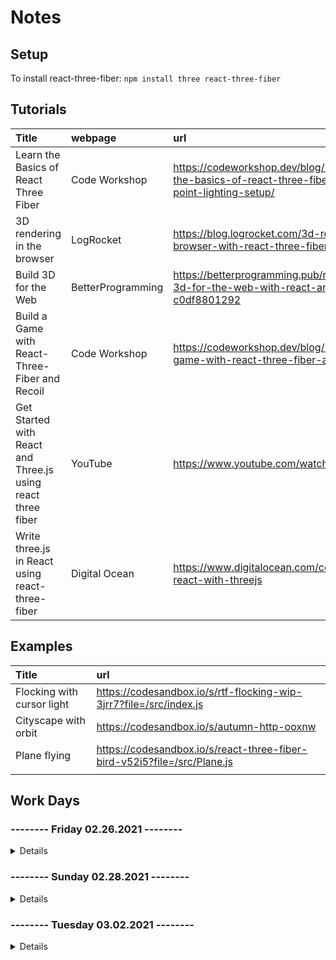 # Notes

## Setup

To install react-three-fiber: `npm install three react-three-fiber`

## Tutorials

| Title | webpage | url | complete |
| :------------- | :------------- | :------------- | :------------- |
| Learn the Basics of React Three Fiber | Code Workshop | https://codeworkshop.dev/blog/2019-12-31-learn-the-basics-of-react-three-fiber-by-building-a-three-point-lighting-setup/ | ✅ |
| 3D rendering in the browser | LogRocket | https://blog.logrocket.com/3d-rendering-in-the-browser-with-react-three-fiber/ | ✅ |  
| Build 3D for the Web | BetterProgramming | https://betterprogramming.pub/react-three-fiber-build-3d-for-the-web-with-react-and-webgl-easily-c0df8801292 | ❌ |  
| Build a Game with React-Three-Fiber and Recoil | Code Workshop | https://codeworkshop.dev/blog/2020-06-23-build-a-game-with-react-three-fiber-and-recoil/ | ❌ |  
| Get Started with React and Three.js using react three fiber | YouTube | https://www.youtube.com/watch?v=fdtqqyeKRJk | ✅ |  
| Write three.js in React using react-three-fiber | Digital Ocean | https://www.digitalocean.com/community/tutorials/react-react-with-threejs | ✅ |

## Examples

| Title |  url |
| :------------- | :------------- | 
| Flocking with cursor light | https://codesandbox.io/s/rtf-flocking-wip-3jrr7?file=/src/index.js |
| Cityscape with orbit | https://codesandbox.io/s/autumn-http-ooxnw |
| Plane flying | https://codesandbox.io/s/react-three-fiber-bird-v52i5?file=/src/Plane.js |
|  |  |

## Work Days

### -------- Friday 02.26.2021 -------- 

<details>

#### To Do

- [x] update proposal
- [ ] find color palettes
- [ ] create a mockup

- [x] review three.js basics
- [x] compare three.js with react-three-fiber
- [x] read '3d rendering in the browser'
- [ ] read 'build 3d for the web'

- [x] program for 4 hours
- [x] render multiple objects

#### Log

8:30-10:00 Research Three.js

#### Notes

to start a project: `npm install three react-three-fiber`

add shadows with `shadowMap` (in `<Canvas>`), `castShadow` (objects), `receiveShadow` (plane)

Drei had `OrbitControls` which allows you to use your mouse to look around and zoom in

</details>

### -------- Sunday 02.28.2021 -------- 

<details>

#### To Do

- [ ] find color palettes
- [ ] create a mockup
- [x] brainstorm project name
- [ ] create component tree

- [x] review three.js basics
- [x] compare three.js with react-three-fiber
- [x] read '3d rendering in the browser'
- [x] read 'build 3d for the web'

#### Notes

</details>

### -------- Tuesday 03.02.2021 -------- 

<details>

#### To Do

- [ ] find color palettes
- [ ] create a mockup
- [ ] create component tree


#### Notes

for 3D elements: https://sketchfab.com/feed

to render gltf (or possibly glb??) files:

1. save .gltf file (and .bin) in /public folder

2. run `npx gltfjsx public/filename.gltf

</details>


